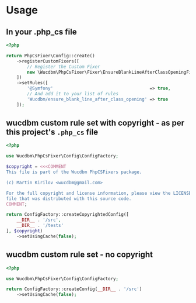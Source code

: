 # Usage

## In your .php_cs file

```php
<?php 

return PhpCsFixer\Config::create()
    ->registerCustomFixers([
        // Register the Custom Fixer
        new \Wucdbm\PhpCsFixer\Fixer\EnsureBlankLineAfterClassOpeningFixer()
    ])
    ->setRules([
        '@Symfony'                                     => true,
        // And add it to your list of rules
        'Wucdbm/ensure_blank_line_after_class_opening' => true
    ]);
```

## wucdbm custom rule set with copyright - as per this project's `.php_cs` file

```php
<?php

use Wucdbm\PhpCsFixer\Config\ConfigFactory;

$copyright = <<<COMMENT
This file is part of the Wucdbm PhpCSFixers package.

(c) Martin Kirilov <wucdbm@gmail.com>

For the full copyright and license information, please view the LICENSE
file that was distributed with this source code.
COMMENT;

return ConfigFactory::createCopyrightedConfig([
    __DIR__ . '/src',
    __DIR__ . '/tests'
], $copyright)
    ->setUsingCache(false);
```

## wucdbm custom rule set - no copyright

```php
<?php

use Wucdbm\PhpCsFixer\Config\ConfigFactory;

return ConfigFactory::createConfig(__DIR__ . '/src')
    ->setUsingCache(false);
```